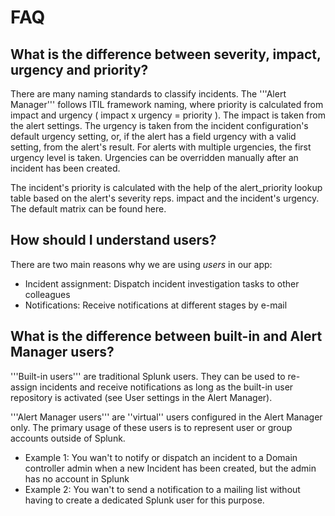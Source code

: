 # FAQ

## What is the difference between severity, impact, urgency and priority?
There are many naming standards to classify incidents. The '''Alert Manager''' follows ITIL framework naming, where priority is calculated from impact and urgency ( impact x urgency = priority ). The impact is taken from the alert settings. The urgency is taken from the incident configuration's default urgency setting, or, if the alert has a field urgency with a valid setting, from the alert's result. For alerts with multiple urgencies, the first urgency level is taken. Urgencies can be overridden manually after an incident has been created.

The incident's priority is calculated with the help of the alert_priority lookup table based on the alert's severity reps. impact and the incident's urgency. The default matrix can be found here.

## How should I understand users?
There are two main reasons why we are using _users_ in our app:

* Incident assignment: Dispatch incident investigation tasks to other colleagues
* Notifications: Receive notifications at different stages by e-mail

## What is the difference between built-in and Alert Manager users?
'''Built-in users''' are traditional Splunk users. They can be used to re-assign incidents and receive notifications as long as the built-in user repository is activated (see User settings in the Alert Manager).

'''Alert Manager users''' are ''virtual'' users configured in the Alert Manager only. The primary usage of these users is to represent user or group accounts outside of Splunk.

* Example 1: You wan't to notify or dispatch an incident to a Domain controller admin when a new Incident has been created, but the admin has no account in Splunk
* Example 2: You wan't to send a notification to a mailing list without having to create a dedicated Splunk user for this purpose.
